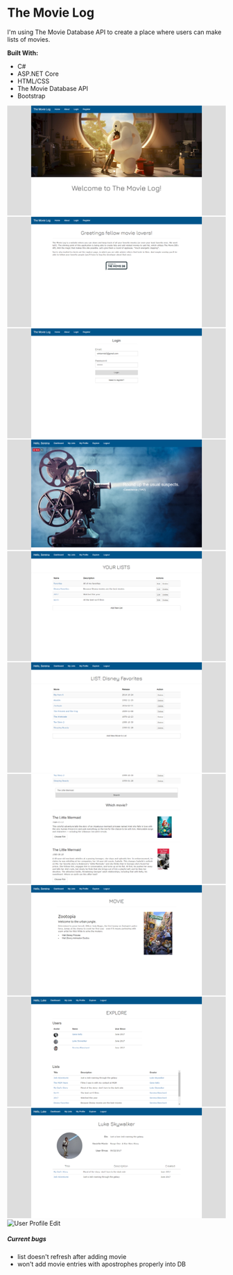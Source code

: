 # The Movie Log

I'm using The Movie Database API to create a place where users can make lists of movies.

__Built With:__
* C#
* ASP.NET Core
* HTML/CSS
* The Movie Database API
* Bootstrap


![Home Page](https://github.com/Ziyal/TheMovieLog/blob/master/wwwroot/images/screenshots/home.png "Home Page")
![About](https://github.com/Ziyal/TheMovieLog/blob/master/wwwroot/images/screenshots/about.png "About")
![Login](https://github.com/Ziyal/TheMovieLog/blob/master/wwwroot/images/screenshots/login.png "Login")
![Dashboard](https://github.com/Ziyal/TheMovieLog/blob/master/wwwroot/images/screenshots/dashboard.png "Dashboard")
![My Lists](https://github.com/Ziyal/TheMovieLog/blob/master/wwwroot/images/screenshots/mylists.png "My Lists")
![List](https://github.com/Ziyal/TheMovieLog/blob/master/wwwroot/images/screenshots/list.png "List")
![Movie Search](https://github.com/Ziyal/TheMovieLog/blob/master/wwwroot/images/screenshots/moviesearch.png "Movie Search")
![Movie](https://github.com/Ziyal/TheMovieLog/blob/master/wwwroot/images/screenshots/movie.png "Movie")
![Explore](https://github.com/Ziyal/TheMovieLog/blob/master/wwwroot/images/screenshots/explore.png "Explore")
![User Profile](https://github.com/Ziyal/TheMovieLog/blob/master/wwwroot/images/screenshots/userprofile.png "User Profile")
![User Profile Edit](https://github.com/Ziyal/TheMovieLog/blob/master/wwwroot/images/screenshots/userprofileedit.png "User Profile Edit")

##### Current bugs
+ list doesn't refresh after adding movie
+ won't add movie entries with apostrophes properly into DB 